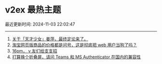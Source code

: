 # v2ex 最热主题

最近更新时间: 2024-11-03 22:02:47

--- 
1. [关于「天才少女」姜萍，最终定论来了。](https://www.v2ex.com/t/1086138) 
2. [淘宝网页版商品的价格都是问号，这是彻底把 web 用户当狗了吗？](https://www.v2ex.com/t/1086121) 
3. [16pm， v 友们给支支招](https://www.v2ex.com/t/1086122) 
4. [打算换个折叠屏，请问 Teams 和 MS Authenticator 在国内的兼容性](https://www.v2ex.com/t/1086142) 
